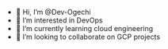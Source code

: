 - 👋 Hi, I’m @Dev-Ogechi
- 👀 I’m interested in DevOps
- 🌱 I’m currently learning cloud engineering
- 💞️ I’m looking to collaborate on GCP projects

<!---
Dev-Ogechi/Dev-Ogechi is a ✨ special ✨ repository because its `README.md` (this file) appears on your GitHub profile.
You can click the Preview link to take a look at your changes.
--->
